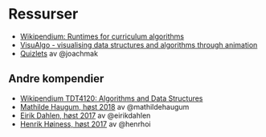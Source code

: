 # Ressurser

- [Wikipendium: Runtimes for curriculum algorithms](https://www.wikipendium.no/TDT4120_Algorithms_and_Data_Structures#runtimes-for-curriculum-algorithms)
- [VisuAlgo - visualising data structures and algorithms through animation](https://visualgo.net/en)
- [Quizlets](https://quizlet.com/joachim_maksim/folders/algoritmer-og-datastrukturer/sets) av @joachmak

## Andre kompendier

- [Wikipendium TDT4120: Algorithms and Data Structures](https://www.wikipendium.no/TDT4120_Algorithms_and_Data_Structures)
- [Mathilde Haugum, høst 2018](https://github.com/mathildehaugum/homepage-app/blob/master/src/assets/algdat.pdf) av @mathildehaugum
- [Eirik Dahlen, høst 2017](https://github.com/eirikdahlen/Compendiums/blob/master/public/compendiums/TDT4120.pdf) av @eirikdahlen
- [Henrik Høiness, høst 2017](https://github.com/henrhoi/Algdat-TDT4120/blob/master/README.md) av @henrhoi
